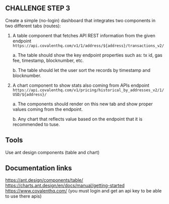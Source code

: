 ## CHALLENGE STEP 3

Create a simple (no-login) dashboard that integrates two components in two different tabs (routes):

1. A table component that fetches API REST information from the given endpoint `https://api.covalenthq.com/v1/1/address/${address}/transactions_v2/`
  
    a. The table should show the key endpoint properties such as: tx id, gas fee, timestamp, blocknumber, etc.

    b. The table should let the user sort the records by timestamp and blocknumber.


2. A chart component to show stats also coming from APIs endpoint `https://api.covalenthq.com/v1/pricing/historical_by_addresses_v2/1/USD/${address}/`

    a. The components should render on this new tab and show proper values coming from the endpoint.

    b. Any chart that reflects value based on the endpoint that it is recommended to tuse.


## Tools

Use ant design components (table and chart)

## Documentation links

https://ant.design/components/table/
https://charts.ant.design/en/docs/manual/getting-started
https://www.covalenthq.com/ (you must login and get an api key to be able to use there apis)